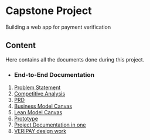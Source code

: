 # Capstone Project 
Building a web app for payment verification

## Content
Here contains all the documents done during this project.

* ### End-to-End Documentation

1. [Problem Statement](https://github.com/JoyOlogun/Projects/blob/main/PROBLEM%20STATEMENT%20FOR%20VERIPAY%20APP.pdf)
2. [Competitive Analysis](https://github.com/JoyOlogun/Projects/blob/main/VERIPAY%20competitive%20analysis.docx)
3. [PRD](https://github.com/JoyOlogun/Projects/blob/main/VERIPAY%20PRD.docx)
4. [Business Model Canvas](https://github.com/JoyOlogun/Projects/blob/main/VERIPAY%20Business%20Model%20Canvas.pdf)
5. [Lean Model Canvas](https://github.com/JoyOlogun/Projects/blob/main/VERIPAY%20Lean%20Model%20Canvas.pdf)
6. [Prototype](https://github.com/JoyOlogun/Projects/blob/main/VERIPAY%20prototype%20illustration%20video.mp4)
7. [Project Documentation in one](https://github.com/JoyOlogun/Projects/blob/main/Project%20Documentation.pdf)
8. [VERIPAY design work](https://github.com/JoyOlogun/Projects/blob/main/Link%20to%20the%20VERIPAY%20design%20work.pdf)
